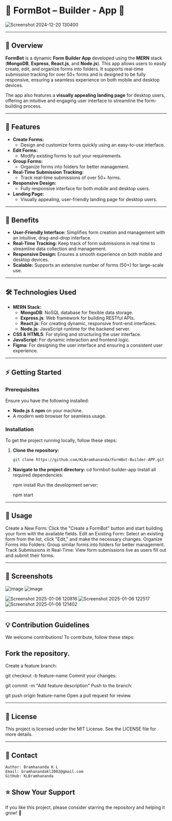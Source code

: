 # 🌟 FormBot – Builder - App 🌟

![Screenshot 2024-12-20 130400](https://github.com/user-attachments/assets/fbcd23d0-2652-46b3-89ca-af7e40255301)

---

## 📜 Overview

**FormBot** is a dynamic **Form Builder App** developed using the **MERN** stack (**MongoDB**, **Express**, **React.js**, and **Node.js**). This app allows users to easily create, edit, and organize forms into folders. It supports real-time submission tracking for over 50+ forms and is designed to be fully responsive, ensuring a seamless experience on both mobile and desktop devices.

The app also features a **visually appealing landing page** for desktop users, offering an intuitive and engaging user interface to streamline the form-building process.

---

## 🚀 Features

- **Create Forms:**
  - Design and customize forms quickly using an easy-to-use interface.
- **Edit Forms:**
  - Modify existing forms to suit your requirements.
- **Group Forms:**
  - Organize forms into folders for better management.
- **Real-Time Submission Tracking:**
  - Track real-time submissions of over 50+ forms.
- **Responsive Design:**
  - Fully responsive interface for both mobile and desktop users.
- **Landing Page:**
  - Visually appealing, user-friendly landing page for desktop users.

---

## 🌟 Benefits

- **User-Friendly Interface:** Simplifies form creation and management with an intuitive, drag-and-drop interface.
- **Real-Time Tracking:** Keep track of form submissions in real time to streamline data collection and management.
- **Responsive Design:** Ensures a smooth experience on both mobile and desktop devices.
- **Scalable:** Supports an extensive number of forms (50+) for large-scale use.

---

## 🛠️ Technologies Used

- **MERN Stack:**
  - **MongoDB**: NoSQL database for flexible data storage.
  - **Express.js**: Web framework for building RESTful APIs.
  - **React.js**: For creating dynamic, responsive front-end interfaces.
  - **Node.js**: JavaScript runtime for the backend server.
- **CSS & HTML5**: For styling and structuring the user interface.
- **JavaScript**: For dynamic interaction and frontend logic.
- **Figma**: For designing the user interface and ensuring a consistent user experience.

---

## ⚡ Getting Started

### Prerequisites
Ensure you have the following installed:
- **Node.js** & **npm** on your machine.
- A modern web browser for seamless usage.

### Installation

To get the project running locally, follow these steps:

1. **Clone the repository:**
   ```bash
   git clone https://github.com/KLBramhananda/FormBot-Builder-APP.git
   
2.  **Navigate to the project directory:**
    cd formbot-builder-app
    Install all required dependencies:

    npm install
    Run the development server:

    npm start
---
## 🎯 Usage

Create a New Form:
Click the "Create a FormBot" button and start building your form with the available fields.
Edit an Existing Form:
Select an existing form from the list, click "Edit," and make the necessary changes.
Organize Forms into Folders:
Group similar forms into folders for better management.
Track Submissions in Real-Time:
View form submissions live as users fill out and submit their forms.

---
## 📸 Screenshots

![image](https://github.com/user-attachments/assets/c1df423e-9a4c-4dee-a9a8-714c1363e5d6)
![image](https://github.com/user-attachments/assets/6fdbc60d-9d52-41fa-a6c1-4c8f3c50c988)

![Screenshot 2025-01-06 120816](https://github.com/user-attachments/assets/fb110018-7610-407e-8e4a-4b869aa65edd)
![Screenshot 2025-01-06 122517](https://github.com/user-attachments/assets/5d778690-5a9d-4356-b9ca-c539c00d763a)
![Screenshot 2025-01-06 121402](https://github.com/user-attachments/assets/8430cb24-f236-413d-9017-8ee06e5a66ff)


---
## 💡 Contribution Guidelines
We welcome contributions! To contribute, follow these steps:

## Fork the repository.
  Create a feature branch:
  
  git checkout -b feature-name
  Commit your changes:
  
  git commit -m "Add feature description"
  Push to the branch:
  
  git push origin feature-name
  Open a pull request for review.
  
---
## 📃 License
This project is licensed under the MIT License. See the LICENSE file for more details.

---
## 💬 Contact
    Author: Bramhananda K L
    Email: bramhanandakl2002@gmail.com
    GitHub: KLBramhananda
            

## ⭐ Show Your Support
If you like this project, please consider starring the repository and helping it grow! 🌱
